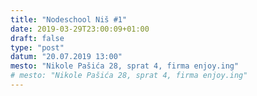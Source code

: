 ```yaml
---
title: "Nodeschool Niš #1"
date: 2019-03-29T23:00:09+01:00
draft: false
type: "post"
datum: "20.07.2019 13:00"
mesto: "Nikole Pašića 28, sprat 4, firma enjoy.ing"
# mesto: "Nikole Pašića 28, sprat 4, firma enjoy.ing"
---
```


